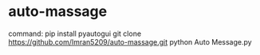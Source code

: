 # auto-massage

command:
pip install pyautogui
git clone https://github.com/Imran5209/auto-massage.git
python Auto Message.py
